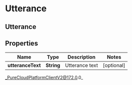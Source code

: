 # Utterance

## Utterance

## Properties

|Name | Type | Description | Notes|
|------------ | ------------- | ------------- | -------------|
| **utteranceText** | **String** | Utterance text | [optional] |



_PureCloudPlatformClientV2@172.0.0_
